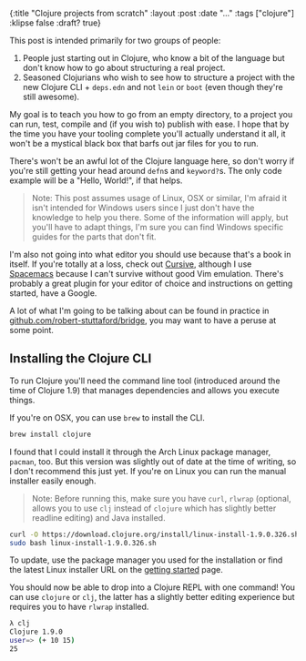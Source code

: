 {:title  "Clojure projects from scratch"
 :layout :post
 :date   "..."
 :tags   ["clojure"]
 :klipse false
 :draft? true}

This post is intended primarily for two groups of people:

1. People just starting out in Clojure, who know a bit of the language but don't know how to go about structuring a real project.
2. Seasoned Clojurians who wish to see how to structure a project with the new Clojure CLI + `deps.edn` and not `lein` or `boot` (even though they're still awesome).

My goal is to teach you how to go from an empty directory, to a project you can run, test, compile and (if you wish to) publish with ease. I hope that by the time you have your tooling complete you'll actually understand it all, it won't be a mystical black box that barfs out jar files for you to run.

There's won't be an awful lot of the Clojure language here, so don't worry if you're still getting your head around `defn`s and `keyword?`s. The only code example will be a "Hello, World!", if that helps.

> Note: This post assumes usage of Linux, OSX or similar, I'm afraid it isn't intended for Windows users since I just don't have the knowledge to help you there. Some of the information will apply, but you'll have to adapt things, I'm sure you can find Windows specific guides for the parts that don't fit.

I'm also not going into what editor you should use because that's a book in itself. If you're totally at a loss, check out [Cursive][], although I use [Spacemacs][] because I can't survive without good Vim emulation. There's probably a great plugin for your editor of choice and instructions on getting started, have a Google.

A lot of what I'm going to be talking about can be found in practice in [github.com/robert-stuttaford/bridge][bridge], you may want to have a peruse at some point.

## Installing the Clojure CLI

To run Clojure you'll need the command line tool (introduced around the time of Clojure 1.9) that manages dependencies and allows you execute things.

If you're on OSX, you can use `brew` to install the CLI.

```bash
brew install clojure
```

I found that I could install it through the Arch Linux package manager, `pacman`, too. But this version was slightly out of date at the time of writing, so I don't recommend this just yet. If you're on Linux you can run the manual installer easily enough.

> Note: Before running this, make sure you have `curl`, `rlwrap` (optional, allows you to use `clj` instead of `clojure` which has slightly better readline editing) and Java installed.

```bash
curl -O https://download.clojure.org/install/linux-install-1.9.0.326.sh
sudo bash linux-install-1.9.0.326.sh
```

To update, use the package manager you used for the installation or find the latest Linux installer URL on the [getting started][getting-started] page.

You should now be able to drop into a Clojure REPL with one command! You can use `clojure` or `clj`, the latter has a slightly better editing experience but requires you to have `rlwrap` installed.

```bash
λ clj
Clojure 1.9.0
user=> (+ 10 15)
25
```

[cursive]: https://cursive-ide.com/
[spacemacs]: http://spacemacs.org/
[bridge]: https://github.com/robert-stuttaford/bridge
[getting-started]: https://clojure.org/guides/getting_started
